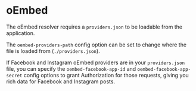 # oEmbed

The oEmbed resolver requires a `providers.json` to be loadable from the application.

The `oembed-providers-path` config option can be set to change where the file is loaded from (`./providers.json`).

If Facebook and Instagram oEmbed providers are in your `providers.json` file, you can specify the `oembed-facebook-app-id` and `oembed-facebook-app-secret` config options to grant Authorization for those requests, giving you rich data for Facebook and Instagram posts.
